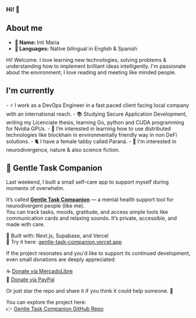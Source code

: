 ### Hi! 👋
<!--
**Intimaria/Intimaria** is a ✨ _special_ ✨ repository because its `README.md` (this file) appears on your GitHub profile.
<img src="https://thumbs.gfycat.com/AcrobaticMatureGazelle.webp" alt="computer" width="80"> 
<img src="https://thumbs.gfycat.com/ScaryCreamyGlobefish.webp" alt="computer" width="80"> 
<img src="https://25.media.tumblr.com/9fc677259c763c527376de15c84291c2/tumblr_mx585u8qtV1sedjuto1_500.gif" alt="computer" width="80">
<img src="https://cdn.wallpapersafari.com/61/37/dhNbK0.gif" align="right" width="300">


Here are some ideas to get you started:

- 👯 I’m looking to collaborate on ...
- 🤔 I’m looking for help with ...
- 💬 Ask me about ...
- 📫 How to reach me: ...
- 😄 Pronouns: ...
- ⚡ Fun fact: ...
-->

<h2>About me </h2>

<div >
<ul>
  <li><b>👤 Name: </b> Inti Maria</li>
  <li><b>📣 Languages:</b> Native bilingual in English & Spanish</li>
</ul>

<p>Hi! Welcome. I love learning new technologies, solving problems & understanding how to implement brilliant ideas intelligently. I'm passionate about the environment, I love reading and meeting like minded people.
</p>

</div>


<h2>I'm currently</h2>
- ⚡ I work as a DevOps Engineer in a fast paced client facing local company with an international reach.
- 📚 Studying Secure Application Development, writing my Licenciate thesis, learning Go, python and CUDA programming for Nvidia GPUs. 
- 🤔 I’m interested in learning how to use distributed technologies like blockhain in environmentally friendly way in non DeFi solutions.
- 🐈 I have a female tabby called Paraná. 
- 🦄 I'm interested in neurodivergence, nature & also science fiction.

<h2> 🌱 Gentle Task Companion </h2>

Last weekend, I built a small self-care app to support myself during moments of overwhelm.

It’s called **[Gentle Task Companion](https://gentle-task-companion.vercel.app)** — a mental health support tool for neurodivergent people (like me).  
You can track tasks, moods, gratitude, and access simple tools like communication cards and relaxing sounds. It’s private, accessible, and made with care.

🧩 Built with: Next.js, Supabase, and Vercel  
🧪 Try it here: [gentle-task-companion.vercel.app](https://gentle-task-companion.vercel.app)

If the project resonates and you'd like to support its continued development, even small donations are deeply appreciated:

☕ [Donate via MercadoLibre](https://link.mercadopago.com.ar/intu)  
💸 [Donate via PayPal](https://www.paypal.com/donate/?hosted_button_id=LJWDFCNPND8LG)

Or just star the repo and share it if you think it could help someone. 💛

You can explore the project here:  
👉 [Gentle Task Companion GitHub Repo](https://github.com/Intimaria/gentle-task-companion)


